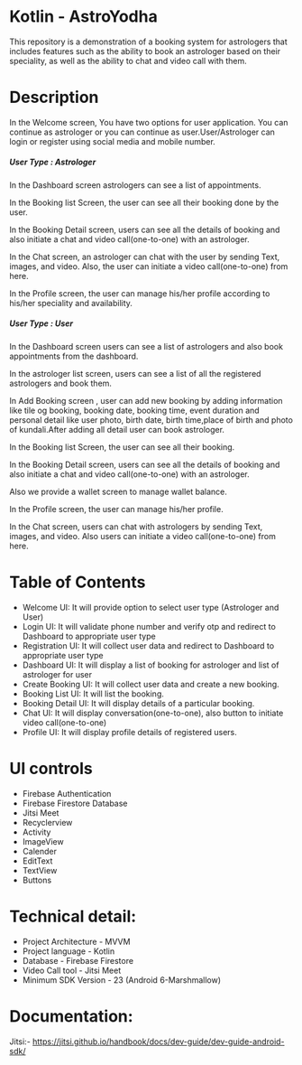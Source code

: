 # Kotlin - AstroYodha
This repository is a demonstration of a booking system for astrologers that includes features such as the ability to book an astrologer based on their speciality, as well as the ability to chat and video call with them.

# Description

In the Welcome screen, You have two options for user application. You can continue as astrologer or you can continue as user.User/Astrologer can login or register using social media and mobile number.

##### User Type : Astrologer

In the Dashboard screen astrologers can see a list of appointments.

In the Booking list Screen, the user can see all their booking done by the user.

In the Booking Detail screen, users can see all the details of booking and also initiate a chat and video call(one-to-one) with an astrologer.

In the Chat screen, an astrologer can chat with the user by sending Text, images, and video. Also, the user can initiate a video call(one-to-one) from here.

In the Profile screen, the user can manage his/her profile according to his/her speciality and availability.

##### User Type : User

In the Dashboard screen users can see a list of astrologers and also book appointments from the dashboard.

In the astrologer list screen, users can see a list of all the registered astrologers and book them.

In Add Booking screen , user can add new booking by adding information like tile og booking, booking date, booking time, event duration and personal detail like user photo, birth date, birth time,place of birth and photo of kundali.After adding all detail user can book astrologer.

In the Booking list Screen, the user can see all their booking.

In the Booking Detail screen, users can see all the details of booking and also initiate a chat and video call(one-to-one) with an astrologer.

Also we provide a wallet screen to manage wallet balance.

In the Profile screen, the user can manage his/her profile.

In the Chat screen, users can chat with astrologers by sending Text, images, and video. Also users can initiate a video call(one-to-one) from here.


# Table of Contents

- Welcome UI: It will provide option to select user type (Astrologer and User)
- Login UI: It will validate phone number and verify otp and redirect to Dashboard to appropriate user type
- Registration UI: It will collect user data and redirect to Dashboard to appropriate user type
- Dashboard UI: It will display a list of booking for astrologer and list of astrologer for user
- Create Booking UI: It will collect user data and create a new booking.
- Booking List UI: It will list the booking.
- Booking Detail UI: It will display details of a particular booking.
- Chat UI: It will display conversation(one-to-one), also button to initiate video call(one-to-one)
- Profile UI: It will display profile details of registered users.

# UI controls

- Firebase Authentication
- Firebase Firestore Database
- Jitsi Meet
- Recyclerview
- Activity
- ImageView
- Calender
- EditText
- TextView
- Buttons

# Technical detail:

- Project Architecture - MVVM
- Project language - Kotlin
- Database - Firebase Firestore
- Video Call tool - Jitsi Meet
- Minimum SDK Version - 23 (Android 6-Marshmallow)


# Documentation:

Jitsi:- https://jitsi.github.io/handbook/docs/dev-guide/dev-guide-android-sdk/